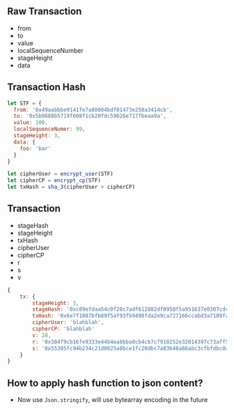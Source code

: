 ## Raw Transaction
- from
- to
- value
- localSequenceNumber
- stageHeight
- data

## Transaction Hash
```javascript
let STF = {
  from: '0x49aabbbe9141fe7a80804bdf01473e250a3414cb',
  to: '0x5b9688b5719f608f1cb20fdc59626e717fbeaa9a',
  value: 100,
  localSequenceNumer: 99,
  stageHeight: 3,
  data: {
    foo: 'bar'
  }
}

let cipherUser = encrypt_user(STF)
let cipherCP = encrypt_cp(STF)
let txHash = sha_3(cipherUser + cipherCP)
```

## Transaction
- stageHash
- stageHeight
- txHash
- cipherUser
- cipherCP
- r
- s
- v

```javascript
{
    tx: {
        stageHeight: 3,
        stageHash: '0xc89efdaa54c0f20c7adf612882df0950f5a951637e0307cdcb4c672f298b8bc6',
        txHash: '0x6e7f1007bfb89f5af93fb9498fda2e9ca727166ccabd3a7109fa83e9d46d3f1a',
        cipherUser: 'blahblah',
        cipherCP: 'blahblah'
        v: 28,
        r: '0x384f9cb16fe9333e44b4ea8bba8cb4cb7cf910252e32014397c73aff5f94480c',
        s: '0x55305fc94b234c21d0025a8bce1fc20dbc7a83b48a66abc3cfbfdbc0a28c5709'
    }
}
```

## How to apply hash function to json content?
  - Now use `Json.stringify`, will use bytearray encoding in the future